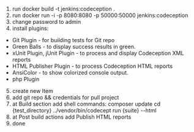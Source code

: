 1. run docker build -t jenkins:codeception .
2. run docker run -i -p 8080:8080 -p 50000:50000 jenkins:codeception
3. change password to admin
4. install plugins:
  - Git Plugin - for building tests for Git repo
  - Green Balls - to display success results in green.
  - xUnit Plugin, jUnit Plugin - to process and display Codeception XML reports
  - HTML Publisher Plugin - to process Codeception HTML reports
  - AnsiColor - to show colorized console output.
  - php Plugin
5. create new Item
6. add git repo && credentials for pull project
7. at Build section add shell commands:
  composer update
  cd {test_directory}
  ../vendor/bin/codecept run {suite} --html
8. at Post build actions add Publish HTML reports
9. done
